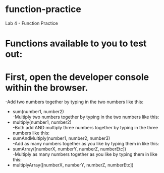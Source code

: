 # function-practice
Lab 4 - Function Practice

# Functions available to you to test out:
# First, open the developer console within the browser.
-Add two numbers together by typing in the two numbers like this:  
- sum(number1, number2)  
-Multiply two numbers together by typing in the two numbers like this:  
- multiply(number1, number2)  
-Both add AND multiply three numbers together by typing in the three numbers like this:  
- sumAndMultiply(number1, number2, number3)  
-Add as many numbers together as you like by typing them in like this:  
- sumArray([numberX, numberY, numberZ, numberEtc])  
-Multiply as many numbers together as you like by typing them in like this:  
- multiplyArray([numberX, numberY, numberZ, numberEtc])
